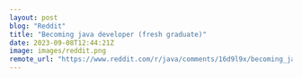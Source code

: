 ```yaml
---
layout: post
blog: "Reddit"
title: "Becoming java developer (fresh graduate)"
date: 2023-09-08T12:44:21Z
image: images/reddit.png
remote_url: "https://www.reddit.com/r/java/comments/16d9l9x/becoming_java_developer_fresh_graduate/"
---
```

